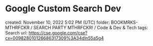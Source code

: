 # Google Custom Search Dev

created: November 10, 2022 5:02 PM (UTC)
folder: BOOKMRKS-MTHRFCKR / SEARCH PARTY MTHRFCKR! / Code & Dev & Tech
tags: Search
url: https://cse.google.com/cse?cx=009828010126686317309%3A34dln55a5g4